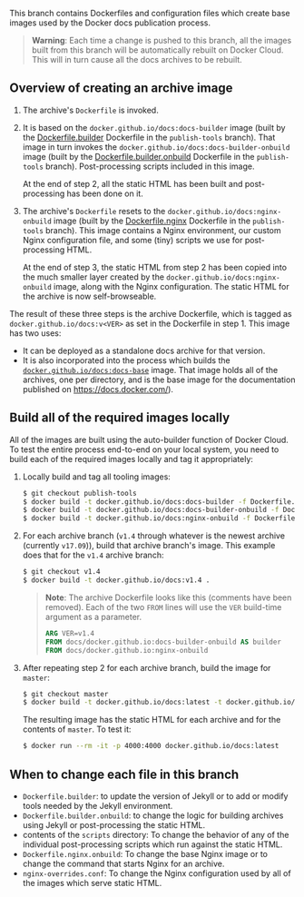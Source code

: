 This branch contains Dockerfiles and configuration files which create base
images used by the Docker docs publication process.


> **Warning**: Each time a change is pushed to this branch, all the images built
from this branch will be automatically rebuilt on Docker Cloud. This will in
turn cause all the docs archives to be rebuilt.

## Overview of creating an archive image

1.  The archive's `Dockerfile` is invoked.

2.  It is based on the `docker.github.io/docs:docs-builder` image (built by the
    [Dockerfile.builder](Dockerfile.builder) Dockerfile in the `publish-tools`
    branch). That image in turn invokes the
    `docker.github.io/docs:docs-builder-onbuild` image (built by the
    [Dockerfile.builder.onbuild](Dockerfile.builder.onbuild) Dockerfile in the
    `publish-tools` branch). Post-processing scripts included in this image.

    At the end of step 2, all the static HTML has been built and post-processing
    has been done on it.

3.  The archive's `Dockerfile` resets to the
    `docker.github.io/docs:nginx-onbuild` image (built by the
    [Dockerfile.nginx](Dockerfile.nginx.onbuild) Dockerfile in the `publish-tools`
    branch). This image contains a Nginx environment, our custom Nginx
    configuration file, and some (tiny) scripts we use for post-processing HTML.

    At the end of step 3, the static HTML from step 2 has been copied into the
    much smaller layer created by the `docker.github.io/docs:nginx-onbuild`
    image, along with the Nginx configuration. The static HTML for the archive
    is now self-browseable.

The result of these three steps is the archive Dockerfile, which is tagged as
`docker.github.io/docs:v<VER>` as set in the Dockerfile in step 1. This image
has two uses:

- It can be deployed as a standalone docs archive for that version.
- It is also incorporated into the process which builds the
[`docker.github.io/docs:docs-base`](https://github.com/docker/docker.github.io/tree/docs-base)
image. That image holds all of the archives, one per directory, and is the base
image for the documentation published on https://docs.docker.com/).

## Build all of the required images locally

All of the images are built using the auto-builder function of Docker Cloud.
To test the entire process end-to-end on your local system, you need to build
each of the required images locally and tag it appropriately:

1.  Locally build and tag all tooling images:

    ```bash
    $ git checkout publish-tools
    $ docker build -t docker.github.io/docs:docs-builder -f Dockerfile.builder .
    $ docker build -t docker.github.io/docs:docs-builder-onbuild -f Dockerfile.builder.onbuild .
    $ docker build -t docker.github.io/docs:nginx-onbuild -f Dockerfile.nginx.onbuild .
    ```

2.  For each archive branch (`v1.4` through whatever is the newest archive
    (currently `v17.09`)), build that archive branch's image. This example does
    that for the `v1.4` archive branch:

    ```bash
    $ git checkout v1.4
    $ docker build -t docker.github.io/docs:v1.4 .
    ```

    > **Note**: The archive Dockerfile looks like this (comments have been
    > removed). Each of the two `FROM` lines will use the `VER` build-time
    > argument as a parameter.
    >
    > ```Dockerfile
    > ARG VER=v1.4
    > FROM docs/docker.github.io:docs-builder-onbuild AS builder
    > FROM docs/docker.github.io:nginx-onbuild
    > ```

3.  After repeating step 2 for each archive branch, build the image for `master`:

    ```bash
    $ git checkout master
    $ docker build -t docker.github.io/docs:latest -t docker.github.io/docs:livedocs .
    ```

    The resulting image has the static HTML for each archive and for the
    contents of `master`. To test it:

    ```bash
    $ docker run --rm -it -p 4000:4000 docker.github.io/docs:latest
    ```

## When to change each file in this branch

- `Dockerfile.builder`: to update the version of Jekyll or to add or modify
  tools needed by the Jekyll environment.
- `Dockerfile.builder.onbuild`: to change the logic for building archives using
  Jekyll or post-processing the static HTML.
- contents of the `scripts` directory: To change the behavior of any of the
  individual post-processing scripts which run against the static HTML.
- `Dockerfile.nginx.onbuild`: To change the base Nginx image or to change the
  command that starts Nginx for an archive.
- `nginx-overrides.conf`: To change the Nginx configuration used by all of the
  images which serve static HTML.


